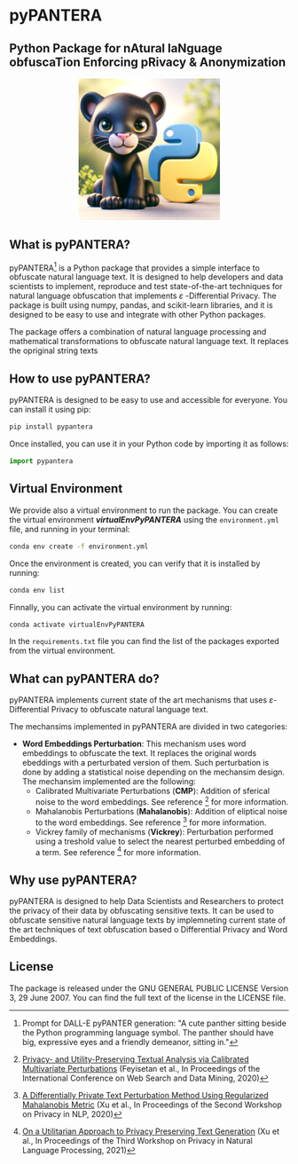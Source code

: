 # pyPANTERA
## Python **P**ackage for n**A**tural la**N**guage obfusca**T**ion **E**nforcing p**R**ivacy & **A**nonymization
<p align="center">
    <img src="./images/pyPANTER.webp" width="255">
</p>

## What is pyPANTERA?

pyPANTERA[^1] is a Python package that provides a simple interface to obfuscate natural language text. It is designed to help developers and data scientists to implement, reproduce and test state-of-the-art techniques for natural language obfuscation that implements $\varepsilon$ -Differential Privacy. The package is built using numpy, pandas, and scikit-learn libraries, and it is designed to be easy to use and integrate with other Python packages. 

The package offers a combination of natural language processing and mathematical transformations to obfuscate natural language text. It replaces the opriginal string texts 

## How to use pyPANTERA?

pyPANTERA is designed to be easy to use and accessible for everyone. You can install it using pip:

```bash
pip install pypantera
```

Once installed, you can use it in your Python code by importing it as follows:

```python
import pypantera
```

## Virtual Environment

We provide also a virtual environment to run the package. You can create the virtual environment ***virtualEnvPyPANTERA*** using the ```environment.yml``` file, and running in your terminal:

```bash
conda env create -f environment.yml
```

Once the environment is created, you can verify that it is installed by running:

```bash
conda env list
```

Finnally, you can activate the virtual environment by running:

```bash
conda activate virtualEnvPyPANTERA
```

In the ```requirements.txt``` file you can find the list of the packages exported from the virtual environment.

## What can pyPANTERA do?

pyPANTERA implements current state of the art mechanisms that uses $\varepsilon$-Differential Privacy to obfuscate natural language text. 

The mechansims implemented in pyPANTERA are divided in two categories:

- **Word Embeddings Perturbation**: This mechanism uses word embeddings to obfuscate the text. It replaces the original words ebeddings with a perturbated version of them. Such perturbation is done by adding a statistical noise depending on the mechansim design. The mechansim implemented are the following:
    - Calibrated Multivariate Perturbations (**CMP**): Addition of sferical noise to the word embeddings. See reference [^2] for more information.
    - Mahalanobis Perturbations (**Mahalanobis**): Addition of eliptical noise to the word embeddings. See reference [^3] for more information.
    - Vickrey family of mechanisms (**Vickrey**): Perturbation performed using a treshold value to select the nearest perturbed embedding of a term. See reference [^4] for more information.

## Why use pyPANTERA?

pyPANTERA is designed to help Data Scientists and Researchers to protect the privacy of their data by obfuscating sensitive texts. It can be used to obfuscate sensitive natural language texts by implemneting current state of the art techniques of text obfuscation based o Differential Privacy and Word Embeddings.


## License

The package is released under the GNU GENERAL PUBLIC LICENSE Version 3, 29 June 2007. You can find the full text of the license in the LICENSE file.



[^1]: Prompt for DALL-E pyPANTER generation: "A cute panther sitting beside the Python programming language symbol. The panther should have big, expressive eyes and a friendly demeanor, sitting in."

[^2]: [Privacy- and Utility-Preserving Textual Analysis via Calibrated Multivariate Perturbations](https://dl.acm.org/doi/10.1145/3336191.3371856) (Feyisetan et al., In Proceedings of the International Conference on Web Search and Data Mining, 2020)

[^3]: [A Differentially Private Text Perturbation Method Using Regularized Mahalanobis Metric](https://aclanthology.org/2020.privatenlp-1.2) (Xu et al., In Proceedings of the Second Workshop on Privacy in NLP, 2020)

[^4]: [On a Utilitarian Approach to Privacy Preserving Text Generation](https://aclanthology.org/2021.privatenlp-1.2) (Xu et al., In Proceedings of the Third Workshop on Privacy in Natural Language Processing, 2021)

